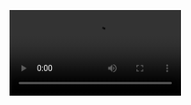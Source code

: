 
![点击](https://user-images.githubusercontent.com/82256583/125192393-3485bf00-e27a-11eb-940c-dffe99bbf5ae.mp4)

